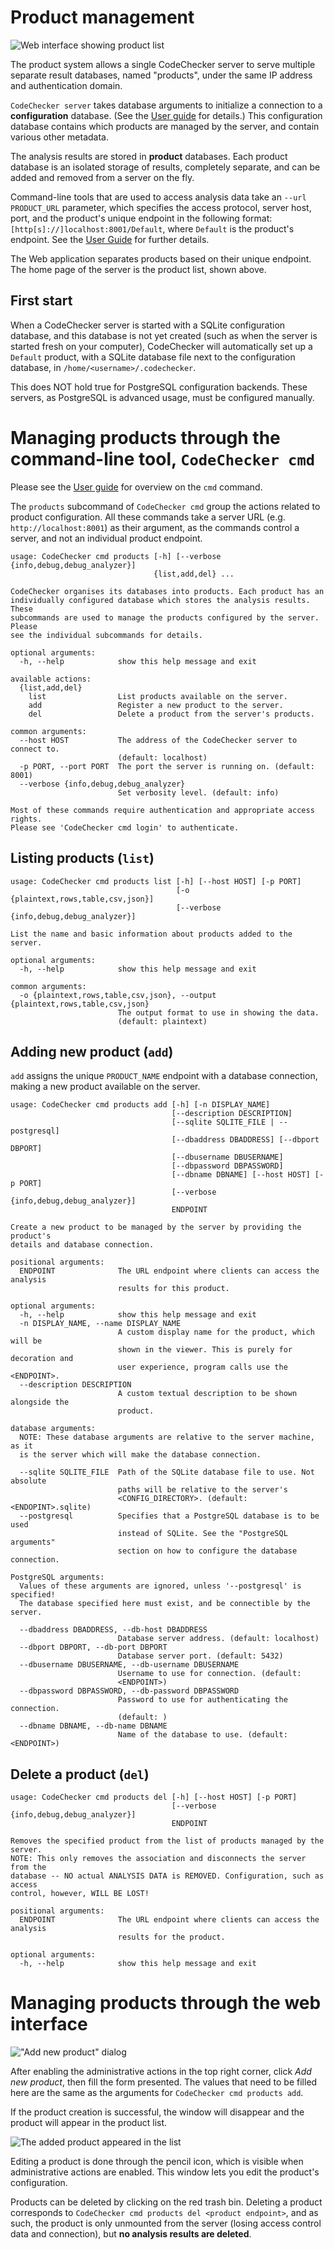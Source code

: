 Product management
==================

![Web interface showing product list](/docs/images/products.png)

The product system allows a single CodeChecker server to serve multiple
separate result databases, named "products", under the same IP address and
authentication domain.

`CodeChecker server` takes database arguments to initialize a connection to a
**configuration** database. (See the [User guide](/docs/user_guide.md) for
details.) This configuration database contains which products are managed by
the server, and contain various other metadata.

The analysis results are stored in **product** databases. Each product
database is an isolated storage of results, completely separate, and can be
added and removed from a server on the fly.

Command-line tools that are used to access analysis data take an `--url
PRODUCT_URL` parameter, which specifies the access protocol, 
server host, port, and the product's unique endpoint 
in the following format: `[http[s]://]localhost:8001/Default`,
where `Default` is the product's endpoint. See the [User Guide](/docs/user_guide.md#product_url-format) 
for further details.

The Web application separates products based on their unique endpoint. The
home page of the server is the product list, shown above.

## First start

When a CodeChecker server is started with a SQLite configuration database, and
this database is not yet created (such as when the server is started fresh on
your computer), CodeChecker will automatically set up a `Default` product,
with a SQLite database file next to the configuration database, in
`/home/<username>/.codechecker`.

This does NOT hold true for PostgreSQL configuration backends. These servers,
as PostgreSQL is advanced usage, must be configured manually.

# Managing products through the command-line tool, `CodeChecker cmd`

Please see the [User guide](/docs/user_guide.md) for overview on the `cmd`
command.

The `products` subcommand of `CodeChecker cmd` group the actions related to
product configuration. All these commands take a server URL (e.g.
`http://localhost:8001`) as their argument, as the commands control a server,
and not an individual product endpoint.

~~~~~~~~~~~~~~~~~~~~~
usage: CodeChecker cmd products [-h] [--verbose {info,debug,debug_analyzer}]
                                {list,add,del} ...

CodeChecker organises its databases into products. Each product has an
individually configured database which stores the analysis results. These
subcommands are used to manage the products configured by the server. Please
see the individual subcommands for details.

optional arguments:
  -h, --help            show this help message and exit

available actions:
  {list,add,del}
    list                List products available on the server.
    add                 Register a new product to the server.
    del                 Delete a product from the server's products.

common arguments:
  --host HOST           The address of the CodeChecker server to connect to.
                        (default: localhost)
  -p PORT, --port PORT  The port the server is running on. (default: 8001)
  --verbose {info,debug,debug_analyzer}
                        Set verbosity level. (default: info)

Most of these commands require authentication and appropriate access rights.
Please see 'CodeChecker cmd login' to authenticate.
~~~~~~~~~~~~~~~~~~~~~

## Listing products (`list`)

~~~~~~~~~~~~~~~~~~~~~
usage: CodeChecker cmd products list [-h] [--host HOST] [-p PORT]
                                     [-o {plaintext,rows,table,csv,json}]
                                     [--verbose {info,debug,debug_analyzer}]

List the name and basic information about products added to the server.

optional arguments:
  -h, --help            show this help message and exit

common arguments:
  -o {plaintext,rows,table,csv,json}, --output {plaintext,rows,table,csv,json}
                        The output format to use in showing the data.
                        (default: plaintext)
~~~~~~~~~~~~~~~~~~~~~

## Adding new product (`add`)

`add` assigns the unique `PRODUCT_NAME` endpoint with a database connection,
making a new product available on the server.

~~~~~~~~~~~~~~~~~~~~~
usage: CodeChecker cmd products add [-h] [-n DISPLAY_NAME]
                                    [--description DESCRIPTION]
                                    [--sqlite SQLITE_FILE | --postgresql]
                                    [--dbaddress DBADDRESS] [--dbport DBPORT]
                                    [--dbusername DBUSERNAME]
                                    [--dbpassword DBPASSWORD]
                                    [--dbname DBNAME] [--host HOST] [-p PORT]
                                    [--verbose {info,debug,debug_analyzer}]
                                    ENDPOINT

Create a new product to be managed by the server by providing the product's
details and database connection.

positional arguments:
  ENDPOINT              The URL endpoint where clients can access the analysis
                        results for this product.

optional arguments:
  -h, --help            show this help message and exit
  -n DISPLAY_NAME, --name DISPLAY_NAME
                        A custom display name for the product, which will be
                        shown in the viewer. This is purely for decoration and
                        user experience, program calls use the <ENDPOINT>.
  --description DESCRIPTION
                        A custom textual description to be shown alongside the
                        product.

database arguments:
  NOTE: These database arguments are relative to the server machine, as it
  is the server which will make the database connection.

  --sqlite SQLITE_FILE  Path of the SQLite database file to use. Not absolute
                        paths will be relative to the server's
                        <CONFIG_DIRECTORY>. (default: <ENDOPINT>.sqlite)
  --postgresql          Specifies that a PostgreSQL database is to be used
                        instead of SQLite. See the "PostgreSQL arguments"
                        section on how to configure the database connection.

PostgreSQL arguments:
  Values of these arguments are ignored, unless '--postgresql' is specified!
  The database specified here must exist, and be connectible by the server.

  --dbaddress DBADDRESS, --db-host DBADDRESS
                        Database server address. (default: localhost)
  --dbport DBPORT, --db-port DBPORT
                        Database server port. (default: 5432)
  --dbusername DBUSERNAME, --db-username DBUSERNAME
                        Username to use for connection. (default:
                        <ENDPOINT>)
  --dbpassword DBPASSWORD, --db-password DBPASSWORD
                        Password to use for authenticating the connection.
                        (default: )
  --dbname DBNAME, --db-name DBNAME
                        Name of the database to use. (default: <ENDPOINT>)
~~~~~~~~~~~~~~~~~~~~~

## Delete a product (`del`)

~~~~~~~~~~~~~~~~~~~~~
usage: CodeChecker cmd products del [-h] [--host HOST] [-p PORT]
                                    [--verbose {info,debug,debug_analyzer}]
                                    ENDPOINT

Removes the specified product from the list of products managed by the server.
NOTE: This only removes the association and disconnects the server from the
database -- NO actual ANALYSIS DATA is REMOVED. Configuration, such as access
control, however, WILL BE LOST!

positional arguments:
  ENDPOINT              The URL endpoint where clients can access the analysis
                        results for the product.

optional arguments:
  -h, --help            show this help message and exit
~~~~~~~~~~~~~~~~~~~~~

# Managing products through the web interface

!["Add new product" dialog](/docs/images/newproduct.png)

After enabling the administrative actions in the top right corner, click
*Add new product*, then fill the form presented. The values that need to be
filled here are the same as the arguments for `CodeChecker cmd products add`.

If the product creation is successful, the window will disappear and the
product will appear in the product list.

![The added product appeared in the list](/docs/images/productconfigicons.png)

Editing a product is done through the pencil icon, which is visible when
administrative actions are enabled. This window lets you edit the product's
configuration.

Products can be deleted by clicking on the red trash bin. Deleting a product
corresponds to `CodeChecker cmd products del <product endpoint>`, and as such,
the product is only unmounted from the server (losing access control data and
connection), but **no analysis results are deleted**.
